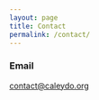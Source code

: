 ```yaml
---
layout: page
title: Contact
permalink: /contact/
---
```


### Email

[contact@caleydo.org ](mailto:contact@caleydo.org)